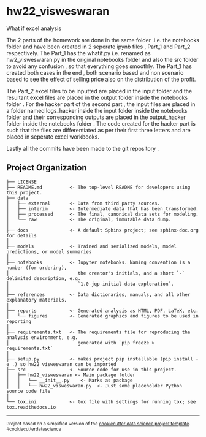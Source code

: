 hw22_visweswaran
==============================

What if excel analysis

The 2 parts of the homework are done in the same folder .i.e. the notebooks folder and have been created in 2 seperate ipynb files , Part_1 and Part_2 respectively.
The Part_1 has the whatif.py i.e. renamed as hw2_visweswaran.py in the original notebooks folder and also the src folder to avoid any confusion , so that everything goes smoothly.  The Part_1 has created both cases in the end , both scenario based and non scenario based to see the effect of selling price also  on the distribution of the profit.

The Part_2 excel files to be inputted are placed in the input folder and the resultant excel files are placed in the output folder inside the notebooks folder . For the hacker part of the second part , the input files are placed in a folder named logs_hacker inside the input folder inside the notebooks folder and their corresponding outputs are placed in the output_hacker folder inside the notebooks folder . The code created for the hacker part is such that the files are differentiated as per their first three letters and are placed in seperate excel workbooks.

Lastly all the commits have been made to the git repository .

Project Organization
------------

    ├── LICENSE
    ├── README.md          <- The top-level README for developers using this project.
    ├── data
    │   ├── external       <- Data from third party sources.
    │   ├── interim        <- Intermediate data that has been transformed.
    │   ├── processed      <- The final, canonical data sets for modeling.
    │   └── raw            <- The original, immutable data dump.
    │
    ├── docs               <- A default Sphinx project; see sphinx-doc.org for details
    │
    ├── models             <- Trained and serialized models, model predictions, or model summaries
    │
    ├── notebooks          <- Jupyter notebooks. Naming convention is a number (for ordering),
    │                         the creator's initials, and a short `-` delimited description, e.g.
    │                         `1.0-jqp-initial-data-exploration`.
    │
    ├── references         <- Data dictionaries, manuals, and all other explanatory materials.
    │
    ├── reports            <- Generated analysis as HTML, PDF, LaTeX, etc.
    │   └── figures        <- Generated graphics and figures to be used in reporting
    │
    ├── requirements.txt   <- The requirements file for reproducing the analysis environment, e.g.
    │                         generated with `pip freeze > requirements.txt`
    │
    ├── setup.py           <- makes project pip installable (pip install -e .) so hw22_visweswaran can be imported
    ├── src                <- Source code for use in this project.
    │   ├── hw22_visweswaran <- Main package folder
    │   │   └── __init__.py    <- Marks as package
    │   │   └── hw22_visweswaran.py  <- Just some placeholder Python source code file
    │
    └── tox.ini            <- tox file with settings for running tox; see tox.readthedocs.io


--------

<p><small>Project based on a simplified version of the <a target="_blank" href="https://drivendata.github.io/cookiecutter-data-science/">cookiecutter data science project template</a>. #cookiecutterdatascience</small></p>
